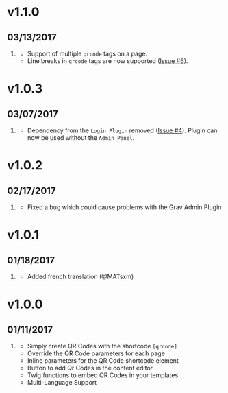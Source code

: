 # v1.1.0
##  03/13/2017

1. [](#improved)
    * Support of multiple `qrcode` tags on a page. 
    * Line breaks in `qrcode` tags are now supported ([Issue #6](https://github.com/cworreschk/grav-plugin-qrcode/issues/6)).

# v1.0.3
##  03/07/2017

1. [](#bugfix)
    * Dependency from the `Login Plugin` removed ([Issue #4](https://github.com/cworreschk/grav-plugin-qrcode/issues/4)). Plugin can now be used without the `Admin Panel`.

# v1.0.2
##  02/17/2017

1. [](#bugfix)
    * Fixed a bug which could cause problems with the Grav Admin Plugin

# v1.0.1
##  01/18/2017

1. [](#improved)
    * Added french translation (@MATsxm)

# v1.0.0
##  01/11/2017

1. [](#new)
    * Simply create QR Codes with the shortcode `[qrcode]`
    * Override the QR Code parameters for each page
    * Inline parameters for the QR Code shortcode element    
    * Button to add Qr Codes in the content editor
    * Twig functions to embed QR Codes in your templates
    * Multi-Language Support
